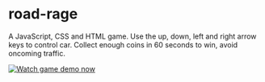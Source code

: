 # road-rage
A JavaScript, CSS and HTML game. 
Use the up, down, left and right arrow keys to control car.
Collect enough coins in 60 seconds to win, avoid oncoming traffic.

[![Watch game demo now](https://drive.google.com/open?id=1XhcuPZNLajs57gd3_CRH2-DQXdbCemGo)](https://drive.google.com/open?id=1xxxeTy2c0kGlcuQkaW3XlJPg1lnSpgr5)
